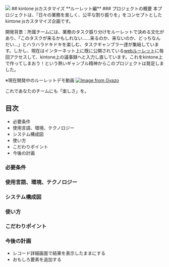 <img src="https://img.shields.io/github/stars/s-iwakawa/roulette?style=plastic">
## kintone jsカスタマイズ **ルーレット編**
### プロジェクトの概要
本プロジェクトは、「日々の業務を楽しく、公平な割り振りを」をコンセプトとしたkintone jsカスタマイズ企画です。

開発背景：所属チームには、業務のタスク振り分けをルーレットで決める文化があり、「このタスクが来るかもしれない……来るのか、来ないのか、どっちなんだい…」とハラハラドキドキを楽しむ、タスクギャンブラー達が集結しています。しかし、現在はインターネット上に既に公開されている[webルーレット](https://jp.piliapp.com/random/wheel/)に毎回アクセスして、kintone上の議事録へと入力し直しています。これをkintone上で作ってしまおう！という熱いギャンブル精神からこのプロジェクトは発足しました。

※現在開発中のルーレットデモ動画
[![Image from Gyazo](https://i.gyazo.com/5957bb5cfa82e310d35671ddb20fedae.gif)](https://gyazo.com/5957bb5cfa82e310d35671ddb20fedae)

これであなたのチームにも「楽しさ」を。

## 目次
- 必要条件
- 使用言語、環境、テクノロジー
- システム構成図
- 使い方
- こだわりポイント
- 今後の計画

### 必要条件

### 使用言語、環境、テクノロジー

### システム構成図

### 使い方

### こだわりポイント

### 今後の計画
- レコード詳細画面で結果を表示したままにする
- おもしろ要素を追加する
